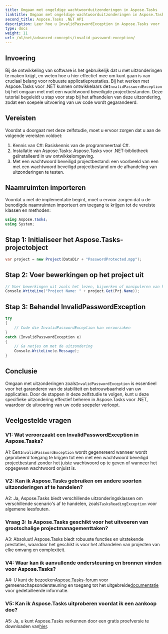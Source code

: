```yaml
---
title: Omgaan met ongeldige wachtwoorduitzonderingen in Aspose.Tasks
linktitle: Omgaan met ongeldige wachtwoorduitzonderingen in Aspose.Tasks
second_title: Aspose.Tasks .NET API
description: Leer hoe u InvalidPasswordException in Aspose.Tasks voor .NET efficiënt kunt verwerken. Zorg voor een soepele uitvoering van uw code met deze stapsgewijze handleiding.
type: docs
weight: 11
url: /nl/net/advanced-concepts/invalid-password-exception/
---
```

## Invoering

 Bij de ontwikkeling van software is het gebruikelijk dat u met uitzonderingen te maken krijgt, en weten hoe u hier effectief mee om kunt gaan is van cruciaal belang voor robuuste applicatieprestaties. Bij het werken met Aspose.Tasks voor .NET kunnen ontwikkelaars de`InvalidPasswordException` bij het omgaan met met een wachtwoord beveiligde projectbestanden. Deze tutorial begeleidt u stap voor stap bij het afhandelen van deze uitzondering, zodat een soepele uitvoering van uw code wordt gegarandeerd.

## Vereisten

Voordat u doorgaat met deze zelfstudie, moet u ervoor zorgen dat u aan de volgende vereisten voldoet:

1. Kennis van C#: Basiskennis van de programmeertaal C#.
2. Installatie van Aspose.Tasks: Aspose.Tasks voor .NET-bibliotheek geïnstalleerd in uw ontwikkelomgeving.
3. Met een wachtwoord beveiligd projectbestand: een voorbeeld van een met een wachtwoord beveiligd projectbestand om de afhandeling van uitzonderingen te testen.

## Naamruimten importeren

Voordat u met de implementatie begint, moet u ervoor zorgen dat u de benodigde naamruimten importeert om toegang te krijgen tot de vereiste klassen en methoden:

```csharp
using Aspose.Tasks;
using System;

```

## Stap 1: Initialiseer het Aspose.Tasks-projectobject

```csharp
var project = new Project(DataDir + "PasswordProtected.mpp");
```

## Stap 2: Voer bewerkingen op het project uit

```csharp
// Voer bewerkingen uit zoals het lezen, bijwerken of manipuleren van het project.
Console.WriteLine("Project Name: " + project.Get(Prj.Name));
```

## Stap 3: Behandel InvalidPasswordException

```csharp
try
{
    // Code die InvalidPasswordException kan veroorzaken
}
catch (InvalidPasswordException e)
{
    // Ga netjes om met de uitzondering
    Console.WriteLine(e.Message);
}
```

## Conclusie

 Omgaan met uitzonderingen zoals`InvalidPasswordException` is essentieel voor het garanderen van de stabiliteit en betrouwbaarheid van uw applicaties. Door de stappen in deze zelfstudie te volgen, kunt u deze specifieke uitzondering effectief beheren in Aspose.Tasks voor .NET, waardoor de uitvoering van uw code soepeler verloopt.

## Veelgestelde vragen

### V1: Wat veroorzaakt een InvalidPasswordException in Aspose.Tasks?

 A1: Een`InvalidPasswordException` wordt gegenereerd wanneer wordt geprobeerd toegang te krijgen tot een met een wachtwoord beveiligd projectbestand zonder het juiste wachtwoord op te geven of wanneer het opgegeven wachtwoord onjuist is.

### V2: Kan ik Aspose.Tasks gebruiken om andere soorten uitzonderingen af te handelen?

 A2: Ja, Aspose.Tasks biedt verschillende uitzonderingsklassen om verschillende scenario's af te handelen, zoals`TasksReadingException` voor algemene leesfouten.

### Vraag 3: Is Aspose.Tasks geschikt voor het uitvoeren van grootschalige projectmanagementtaken?

A3: Absoluut! Aspose.Tasks biedt robuuste functies en uitstekende prestaties, waardoor het geschikt is voor het afhandelen van projecten van elke omvang en complexiteit.

### V4: Waar kan ik aanvullende ondersteuning en bronnen vinden voor Aspose.Tasks?

 A4: U kunt de bezoeken[Aspose.Tasks-forum](https://forum.aspose.com/c/tasks/15) voor gemeenschapsondersteuning en toegang tot het uitgebreide[documentatie](https://reference.aspose.com/tasks/net/) voor gedetailleerde informatie.

### V5: Kan ik Aspose.Tasks uitproberen voordat ik een aankoop doe?

 A5: Ja, u kunt Aspose.Tasks verkennen door een gratis proefversie te downloaden van[hier](https://releases.aspose.com/).